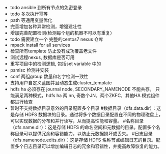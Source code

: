 * todo ansible 到所有节点的免密登录
* todo 多次执行幂等
* path 等通用变量优化
* 完善增加各种异常检测，增强建壮性
* 增加完善配置检测(检测每个组的机器不可以有重复）
* todo 需要建立一个 完整的centos7 nexus 仓库
* mpack install for all services
* 检查所有template 防止没有成功覆盖老文件
* 测试远程nexus, 数据库是否可用
* 重写项目中的检测逻辑, 包括set variable 中的
* psmisc 检测并安装
*  conf 两组group 数量和名字检测一致性
* 支持用户自定义蓝图并且动态生成cluster_template
* hdfs ha 必须存在 journal node, SECONDARY_NAMENODE 不能共存， 只能满足两种模式，hdfs ha 两 nn, 奇数个JN，两个ZKFC，其他HA 模式组件都进行检查
*  暂时不支持数据目录意外的目录配置多个目录
#数据目录（dfs.data.dir）：这是存储 HDFS 数据块的目录。通过将多个数据目录配置在不同的物理磁盘上，可以实现数据的分布和并行读写，从而提高性能和容量。
#名称目录（dfs.name.dir）：这是存储 HDFS 的命名空间和元数据的目录。配置多个名称目录可以提供冗余和容错能力，以防止元数据损坏或丢失。
#日志目录（dfs.namenode.edits.dir）：这是存储 HDFS 名称节点编辑日志的目录。配置多个日志目录可以增加编辑日志的冗余和容错性，并提高故障恢复的能力。